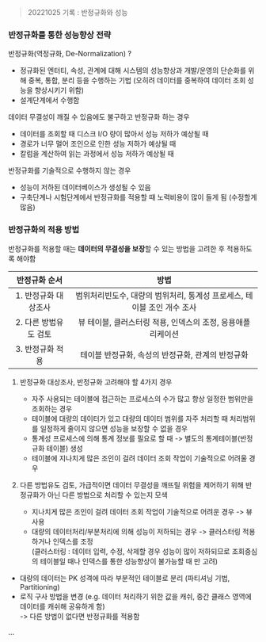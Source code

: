 > 20221025 기록 : 반정규화와 성능

### 반정규화를 통한 성능향상 전략

반정규화(역정규화, De-Normalization) ?

- 정규화된 엔터티, 속성, 관계에 대해 시스템의 성능향상과 개발/운영의 단순화를 위해 중복, 통합, 분리 등을 수행하는 기법 (오히려 데이터를 중복하여 데이터 조회 성능을 향상시키기 위함)
- 설계단계에서 수행함

데이터 무결성이 깨질 수 있음에도 불구하고 반정규화 하는 경우

- 데이터를 조회할 때 디스크 I/O 량이 많아서 성능 저하가 예상될 때
- 경로가 너무 멀어 조인으로 인한 성능 저하가 예상될 때
- 칼럼을 계산하여 읽는 과정에서 성능 저하가 예상될 때

반정규화를 기술적으로 수행하지 않는 경우

- 성능이 저하된 데이터베이스가 생성될 수 있음
- 구축단계나 시험단계에서 반정규화를 적용할 때 노력비용이 많이 들게 됨 (수정할게 많음)

### 반정규화의 적용 방법

반정규화를 적용할 때는 **데이터의 무결성을 보장**할 수 있는 방법을 고려한 후 적용하도록 해야함

|     반정규화 순서     |                                  방법                                   |
| :-------------------: | :---------------------------------------------------------------------: |
| 1. 반정규화 대상조사  | 범위처리빈도수, 대량의 범위처리, 통계성 프로세스, 테이블 조인 개수 조사 |
| 2. 다른 방법유도 검토 |       뷰 테이블, 클러스터링 적용, 인덱스의 조정, 응용애플리케이션       |
|   3. 반정규화 적용    |            테이블 반정규화, 속성의 반정규화, 관계의 반정규화            |

1. 반정규화 대상조사, 반정규화 고려해야 할 4가지 경우

   - 자주 사용되는 테이블에 접근하는 프로세스의 수가 많고 항상 일정한 범위만을 조회하는 경우
   - 테이블에 대량의 데이터가 있고 대량의 데이터 범위를 자주 처리할 때 처리범위를 일정하게 줄이지 않으면 성능을 보장할 수 없을 경우
   - 통계성 프로세스에 의해 통계 정보를 필요로 할 때 -> 별도의 통계테이블(반정규화 테이블) 생성
   - 테이블에 지나치게 많은 조인이 걸려 데이터 조회 작업이 기술적으로 어려울 경우

2. 다른 방법유도 검토, 가급적이면 데이터 무결성을 깨뜨릴 위험을 제어하기 위해 반정규화가 아닌 다른 방법으로 처리할 수 있는지 모색
   - 지나치게 많은 조인이 걸려 데이터 조회 작업이 기술적으로 어려운 경우 -> 뷰 사용
   - 대량의 데이터처리/부분처리에 의해 성능이 저하되는 경우 -> 클러스터링 적용하거나 인덱스를 조정  
     (클러스터링 : 데이터 입력, 수정, 삭제할 경우 성능이 많이 저하되므로 조회중심의 테이블일 때나 인덱스를 통한 성능향상이 불가능할 때 만 고려)

- 대량의 데이터는 PK 성격에 따라 부분적인 테이블로 분리 (파티셔닝 기법, Partitioning)
- 로직 구사 방법을 변경 (e.g. 데이터 처리하기 위한 값을 캐쉬, 중간 클래스 영역에 데이터를 캐쉬해 공유하게 함)  
  -> 다른 방법이 없다면 반정규화를 적용함

...
